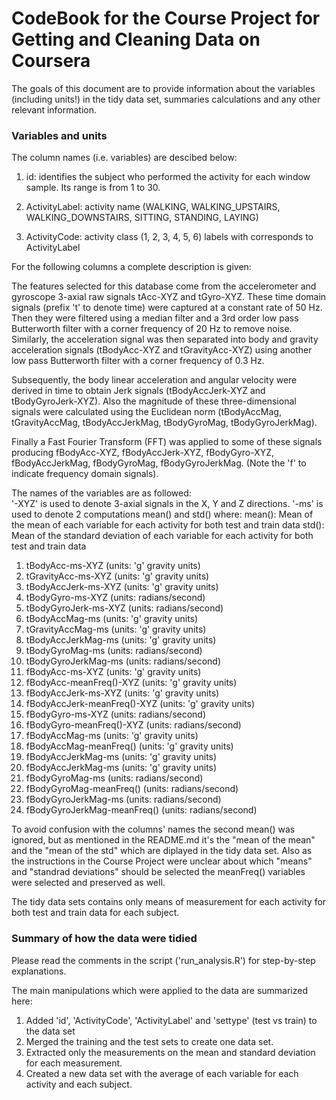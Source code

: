 CodeBook for the Course Project for Getting and Cleaning Data on Coursera
===========

The goals of this document are to provide information about the variables (including units!) in the tidy data set, summaries calculations and any other relevant information.

###  Variables and units

The column names (i.e. variables) are descibed below:

1. id: identifies the subject who performed the activity for each window sample. Its range is from 1 to 30.

1. ActivityLabel: activity name (WALKING, WALKING_UPSTAIRS, WALKING_DOWNSTAIRS, SITTING, STANDING, LAYING)

1. ActivityCode: activity class (1, 2, 3, 4, 5, 6) labels with corresponds to ActivityLabel

For the following columns a complete description is given:

The features selected for this database come from the accelerometer and gyroscope 3-axial raw signals tAcc-XYZ and tGyro-XYZ. These time domain signals (prefix 't' to denote time) were captured at a constant rate of 50 Hz. Then they were filtered using a median filter and a 3rd order low pass Butterworth filter with a corner frequency of 20 Hz to remove noise. Similarly, the acceleration signal was then separated into body and gravity acceleration signals (tBodyAcc-XYZ and tGravityAcc-XYZ) using another low pass Butterworth filter with a corner frequency of 0.3 Hz. 

Subsequently, the body linear acceleration and angular velocity were derived in time to obtain Jerk signals (tBodyAccJerk-XYZ and tBodyGyroJerk-XYZ). Also the magnitude of these three-dimensional signals were calculated using the Euclidean norm (tBodyAccMag, tGravityAccMag, tBodyAccJerkMag, tBodyGyroMag, tBodyGyroJerkMag). 

Finally a Fast Fourier Transform (FFT) was applied to some of these signals producing fBodyAcc-XYZ, fBodyAccJerk-XYZ, fBodyGyro-XYZ, fBodyAccJerkMag, fBodyGyroMag, fBodyGyroJerkMag. (Note the 'f' to indicate frequency domain signals). 

The names of the variables are as followed:  
'-XYZ' is used to denote 3-axial signals in the X, Y and Z directions.
'-ms' is used to denote 2 computations mean() and std() 
where: 
mean(): Mean of the mean of each variable for each activity for both test and train data
std(): Mean of the standard deviation of each variable for each activity for both test and train data

1. tBodyAcc-ms-XYZ (units:  'g' gravity units)
1. tGravityAcc-ms-XYZ (units:  'g' gravity units)
1. tBodyAccJerk-ms-XYZ (units:  'g' gravity units)
1. tBodyGyro-ms-XYZ (units: radians/second)
1. tBodyGyroJerk-ms-XYZ (units: radians/second)
1. tBodyAccMag-ms (units:  'g' gravity units)
1. tGravityAccMag-ms (units:  'g' gravity units)
1. tBodyAccJerkMag-ms (units:  'g' gravity units)
1. tBodyGyroMag-ms (units: radians/second)
1. tBodyGyroJerkMag-ms (units: radians/second)
1. fBodyAcc-ms-XYZ (units:  'g' gravity units)
1. fBodyAcc-meanFreq()-XYZ (units:  'g' gravity units)
1. fBodyAccJerk-ms-XYZ (units:  'g' gravity units)
1. fBodyAccJerk-meanFreq()-XYZ (units:  'g' gravity units)
1. fBodyGyro-ms-XYZ (units: radians/second)
1. fBodyGyro-meanFreq()-XYZ (units: radians/second)
1. fBodyAccMag-ms (units:  'g' gravity units)
1. fBodyAccMag-meanFreq() (units:  'g' gravity units)
1. fBodyAccJerkMag-ms (units:  'g' gravity units)
1. fBodyAccJerkMag-ms (units:  'g' gravity units)
1. fBodyGyroMag-ms (units: radians/second)
1. fBodyGyroMag-meanFreq() (units: radians/second)
1. fBodyGyroJerkMag-ms (units: radians/second)
1. fBodyGyroJerkMag-meanFreq() (units: radians/second)


To avoid confusion with the columns' names the second mean() was ignored, but as mentioned in the README.md it's the "mean of the mean" and the "mean of the std" which are diplayed in the tidy data set. Also as the instructions in the Course Project were unclear about which "means" and "standrad deviations" should be selected the meanFreq() variables were selected and preserved as well. 

The tidy data sets contains only means of measurement for each activity for both test and train data for each subject.

### Summary of how the data were tidied

Please read the comments in the script ('run_analysis.R') for step-by-step explanations.

The main manipulations which were applied to the data are summarized here: 

1. Added 'id', 'ActivityCode', 'ActivityLabel' and 'settype' (test vs train) to the data set
1. Merged the training and the test sets to create one data set.
1. Extracted only the measurements on the mean and standard deviation for each measurement. 
1. Created a new data set with the average of each variable for each activity and each subject.




